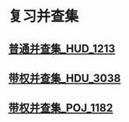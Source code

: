 # **复习并查集**
## [普通并查集_HUD_1213](https://cn.vjudge.net/problem/HDU-1213)
## [带权并查集_HDU_3038](https://cn.vjudge.net/problem/HDU-3038)
## [带权并查集_POJ_1182](https://cn.vjudge.net/problem/POJ-1182)

